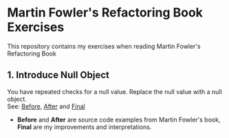 # Martin Fowler's Refactoring Book Exercises
This repository contains my exercises when reading Martin Fowler's Refactoring Book

## 1. Introduce Null Object
You have repeated checks for a null value. Replace the null value with a null object.  
See: [Before](/NullObject/Before), [After](/NullObject/After) and [Final](/NullObject/Final)  
* **Before** and **After** are source code examples from Martin Fowler's book, **Final** are my improvements and interpretations.